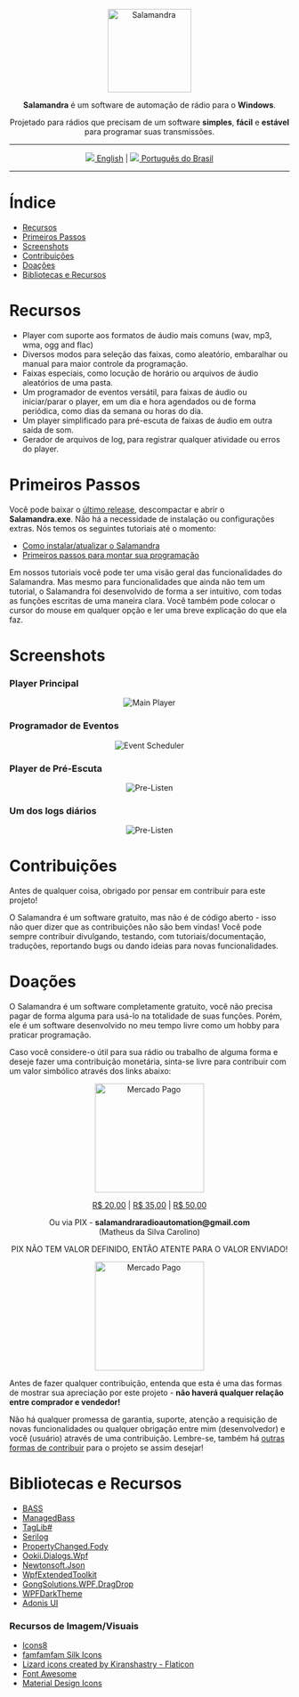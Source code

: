 <p align="center">
	<img alt="Salamandra" height="150" src="../Readme/lizard.png"/>
</p>

<p align="center">
	<b>Salamandra</b> é um software de automação de rádio para o <b>Windows</b>.
</p> 

<p align="center">
	Projetado para rádios que precisam de um software <b>simples</b>, <b>fácil</b> e <b>estável</b> para programar suas transmissões.
</p>

<hr>

<p align="center">
	<a href="https://github.com/ocarolino/SalamandraRadio"><img src="../Readme/Flags/us.png"/> English</a> | <a href="https://github.com/ocarolino/SalamandraRadio/blob/main/Lang/README.pt-BR.md"><img src="../Readme/Flags/br.png"/> Português do Brasil</a>
</p>

<hr>

# Índice

- [Recursos](#recursos)
- [Primeiros Passos](#primeiros-passos)
- [Screenshots](#screenshots)
- [Contribuições](#contribuições)
- [Doações](#doações)
- [Bibliotecas e Recursos](#bibliotecas-e-recursos)

# Recursos
* Player com suporte aos formatos de áudio mais comuns (wav, mp3, wma, ogg and flac)
* Diversos modos para seleção das faixas, como aleatório, embaralhar ou manual para maior controle da programação.
* Faixas especiais, como locução de horário ou arquivos de áudio aleatórios de uma pasta.
* Um programador de eventos versátil, para faixas de áudio ou iniciar/parar o player, em um dia e hora agendados ou de forma periódica, como dias da semana ou horas do dia.
* Um player simplificado para pré-escuta de faixas de áudio em outra saída de som.
* Gerador de arquivos de log, para registrar qualquer atividade ou erros do player.

# Primeiros Passos
Você pode baixar o <a href="https://github.com/ocarolino/SalamandraRadio/releases/latest/download/Salamandra.rar">último release</a>, descompactar e abrir o **Salamandra.exe**. Não há a necessidade de instalação ou configurações extras. Nós temos os seguintes tutoriais até o momento:

- <a href="https://github.com/ocarolino/SalamandraRadio/blob/main/Lang/Docs/How%20to%20Install.pt-br.md">Como instalar/atualizar o Salamandra</a>
- <a href="https://github.com/ocarolino/SalamandraRadio/blob/main/Lang/Docs/Getting%20Started.pt-br.md">Primeiros passos para montar sua programação</a>

Em nossos tutoriais você pode ter uma visão geral das funcionalidades do Salamandra. Mas mesmo para funcionalidades que ainda não tem um tutorial, o Salamandra foi desenvolvido de forma a ser intuitivo, com todas as funções escritas de uma maneira clara. Você também pode colocar o cursor do mouse em qualquer opção e ler uma breve explicação do que ela faz.

# Screenshots

### Player Principal
<p align="center">
	<img src="../Readme/sc01.png" alt="Main Player"/>
</p>

### Programador de Eventos
<p align="center">
	<img src="../Readme/sc02.png" alt="Event Scheduler"/>
</p>

### Player de Pré-Escuta
<p align="center">
	<img src="../Readme/sc03.png" alt="Pre-Listen"/>
</p>

### Um dos logs diários
<p align="center">
	<img src="../Readme/sc04.png" alt="Pre-Listen"/>
</p>

# Contribuições
Antes de qualquer coisa, obrigado por pensar em contribuir para este projeto! 

O Salamandra é um software gratuito, mas não é de código aberto - isso não quer dizer que as contribuições não são bem vindas! Você pode sempre contribuir divulgando, testando, com tutoriais/documentação, traduções, reportando bugs ou dando ideias para novas funcionalidades.

# Doações

O Salamandra é um software completamente gratuito, você não precisa pagar de forma alguma para usá-lo na totalidade de suas funções. Porém, ele é um software desenvolvido no meu tempo livre como um hobby para praticar programação. 

Caso você considere-o útil para sua rádio ou trabalho de alguma forma e deseje fazer uma contribuição monetária, sinta-se livre para contribuir com um valor simbólico através dos links abaixo:

<p align="center">
<img src="../Readme/mercado-pago-logo.png" alt="Mercado Pago" width="196">
</p>

<p align="center">
	<a href="https://mpago.la/2TrMuvN">R$ 20,00</a> |
	<a href="https://mpago.la/1XN7QWp">R$ 35,00</a> |
	<a href="https://mpago.la/2kzSgwS">R$ 50,00</a>
</p>

<p align="center">
Ou via PIX - <strong>salamandraradioautomation@gmail.com</strong><br/>(Matheus da Silva Carolino)</strong>
</p>

<p align="center">
PIX NÃO TEM VALOR DEFINIDO, ENTÃO ATENTE PARA O VALOR ENVIADO!
</p>

<p align="center">
<img src="../Readme/PixQrCode.png" alt="Mercado Pago" width="196">
</p>

Antes de fazer qualquer contribuição, entenda que esta é uma das formas de mostrar sua apreciação por este projeto - **não haverá qualquer relação entre comprador e vendedor!** 

Não há qualquer promessa de garantia, suporte, atenção a requisição de novas funcionalidades ou qualquer obrigação entre mim (desenvolvedor) e você (usuário) através de uma contribuição. Lembre-se, também há [outras formas de contribuir](#contribuições) para o projeto se assim desejar!

# Bibliotecas e Recursos

* [BASS](https://www.un4seen.com/)
* [ManagedBass](https://github.com/ManagedBass/ManagedBass)
* [TagLib#](https://github.com/mono/taglib-sharp)
* [Serilog](https://github.com/serilog/serilog)
* [PropertyChanged.Fody](https://github.com/Fody/PropertyChanged)
* [Ookii.Dialogs.Wpf](https://github.com/ookii-dialogs/ookii-dialogs-wpf)
* [Newtonsoft.Json](https://www.newtonsoft.com/json)
* [WpfExtendedToolkit](https://github.com/dotnetprojects/WpfExtendedToolkit)
* [GongSolutions.WPF.DragDrop](https://github.com/punker76/gong-wpf-dragdrop)
* [WPFDarkTheme](https://github.com/AngryCarrot789/WPFDarkTheme)
* [Adonis UI](https://benruehl.github.io/adonis-ui/)

### Recursos de Imagem/Visuais

* [Icons8](https://icons8.com)
* [famfamfam Silk Icons](http://www.famfamfam.com/lab/icons/silk/)
* [Lizard icons created by Kiranshastry - Flaticon](https://www.flaticon.com/free-icons/lizard)
* [Font Awesome](https://fontawesome.com/)
* [Material Design Icons](fonts.google.com/icons)